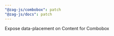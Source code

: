 ```yaml
---
"@zag-js/combobox": patch
"@zag-js/docs": patch
---
```


Expose data-placement on Content for Combobox
